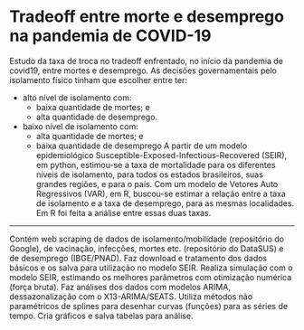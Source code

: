 # Tradeoff entre morte e desemprego na pandemia de COVID-19

Estudo da taxa de troca no tradeoff enfrentado, no início da pandemia de covid19, entre mortes e desemprego. 
As decisões governamentais pelo isolamento físico tinham que escolher entre ter:
- alto nível de isolamento com:
  - baixa quantidade de mortes; e
  - alta quantidade de desemprego.
- baixo nível de isolamento com:
  - alta quantidade de mortes; e
  - baixa quantidade de desemprego
A partir de um modelo epidemiológico Susceptible-Exposed-Infectious-Recovered (SEIR), em python, estimou-se a taxa de mortalidade para os diferentes níveis de isolamento, para todos os estados brasileiros, suas grandes regiões, e para o país.
Com um modelo de Vetores Auto Regressivos (VAR), em R, buscou-se estimar a relação entre a taxa de isolamento e a taxa de desemprego, para as mesmas localidades.
Em R foi feita a análise entre essas duas taxas.

***

Contém web scraping de dados de isolamento/mobilidade (repositório do Google), de vacinação, infecções, mortes etc. (repositório do DataSUS) e de desemprego (IBGE/PNAD).
Faz download e tratamento dos dados básicos e os salva para utilização no modelo SEIR.
Realiza simulação com o modelo SEIR, estimando os melhores parâmetros com otimização numérica (força bruta).
Faz análises dos dados com modelos ARIMA, dessazonalização com o X13-ARIMA/SEATS. Utiliza métodos não paramétricos de splines para desenhar curvas (funções) para as séries de tempo. Cria gráficos e salva tabelas para análise.

